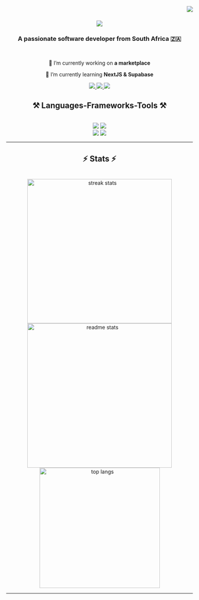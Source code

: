 <img align="right" src="https://visitor-badge.laobi.icu/badge?page_id=NikeshCohen.Nikeshcohen" />

<h1 align="center">
    <img src="https://readme-typing-svg.herokuapp.com/?font=Righteous&size=35&center=true&vCenter=true&width=500&height=70&duration=4000&lines=Hi+There!+👋;+I'm+Nikesh+Cohen;" />
</h1>

<h3 align="center">A passionate software developer from South Africa 🇿🇦</h3>

<br/>

<div align="center">
 
 🔭 I’m currently working on **a marketplace**
 
 🌱 I’m currently learning **NextJS & Supabase**

 </div>
 
<div align="center"> 
  <a href="mailto:nikeshcohen@outlook.com">
    <img src="https://img.shields.io/badge/email-333333?style=for-the-badge&logo=gmail&logoColor=red" />
  </a>
  <a href="https://www.linkedin.com/in/nikesh-cohen/" target="_blank">
    <img src="https://img.shields.io/badge/LinkedIn-0077B5?style=for-the-badge&logo=linkedin&logoColor=white" target="_blank" />
  </a>
  <a href="https://nikeshcohen.netlify.app/" target="_blank">
     <img src="https://img.shields.io/badge/Portfolio-FF5722?style=for-the-badge&logo=todoist&logoColor=white" target="_blank" /> 
  </a>
</div>

<h2 align="center">⚒️ Languages-Frameworks-Tools ⚒️</h2>
<br/>
<div align="center">
    <div>
        <img src="https://skillicons.dev/icons?i=react,nextjs,html,css,scss,tailwind" />
        <img src="https://skillicons.dev/icons?i=vscode,git,github" />
    </div>
    <div>
        <img src="https://skillicons.dev/icons?i=nodejs,express,javascript,typescript,python" />
        <img src="https://skillicons.dev/icons?i=supabase,mongodb,mysql" />
    </div>
</div>

<hr/>

<h2 align="center">⚡ Stats ⚡</h2>
<br>
<div align=center>
  <img width=390 src="https://github-readme-streak-stats-salesp07.vercel.app/?user=nikeshcohen&count_private=true&theme=react&border_radius=10" alt="streak stats"/>
  <img width=390 src="https://github-readme-stats-salesp07.vercel.app/api?username=nikeshcohen&count_private=true&show_icons=true&theme=react&rank_icon=github&border_radius=10" alt="readme stats" />
  <br/>
  <img width=325 align="center" src="https://github-readme-stats-salesp07.vercel.app/api/top-langs/?username=nikeshcohen&hide=blade,HTML,scss,css&langs_count=8&layout=compact&theme=react&border_radius=10&size_weight=0.5&count_weight=0.5&exclude_repo=github-readme-stats" alt="top langs" />
</div>

<hr/>
